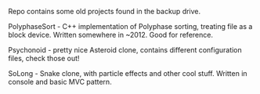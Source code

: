 Repo contains some old projects found in the backup drive.  

PolyphaseSort - C++ implementation of Polyphase sorting, treating file as a block device. Written somewhere in ~2012. Good for reference.
  
Psychonoid - pretty nice Asteroid clone, contains different configuration files, check those out!  
  
SoLong - Snake clone, with particle effects and other cool stuff. Written in console and basic MVC pattern.  
